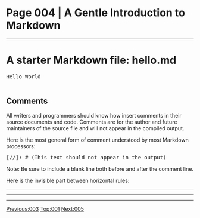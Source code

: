 # Page 004 | A Gentle Introduction to Markdown
***

# A starter Markdown file: hello.md

<pre>
Hello World

</pre>

## Comments

All writers and programmers should know how insert comments in their source
documents and code. Comments are for the author and future maintainers
of the source file and will not appear in the compiled output.

Here is the most general form of comment understood by most Markdown processors:

<pre>
[//]: # (This text should not appear in the output)
</pre>

Note: Be sure to include a blank line both before and after the comment line.

Here is the invisible part between horizontal rules:

***
[//]: # (This text should not appear in the output)
***


***

[Previous:003](003-blocks_vs_spans.md) [Top:001](001-intro_bio.md) [Next:005](005-blocks.html)
